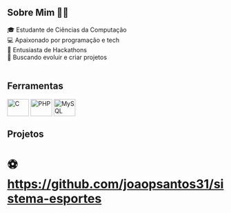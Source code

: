 ## Sobre Mim 👨‍💻

🎓 Estudante de Ciências da Computação </br>
💻 Apaixonado por programação e tech </br>
🎯 Entusiasta de Hackathons </br>
🚀 Buscando evoluir e criar projetos </br>
</br>

## Ferramentas
  <div style="display: inline_block">
  <img align="center" alt="C" height="40" width="50" src="https://cdn.jsdelivr.net/gh/devicons/devicon/icons/c/c-original.svg">
  <img align="center" alt="PHP" height="40" width="50" src="https://cdn.jsdelivr.net/gh/devicons/devicon/icons/php/php-original.svg">
  <img align="center" alt="MySQL" height="40" width="50" src="https://cdn.jsdelivr.net/gh/devicons/devicon/icons/mysql/mysql-original.svg">
</div>

## Projetos

# ⚽https://github.com/joaopsantos31/sistema-esportes
